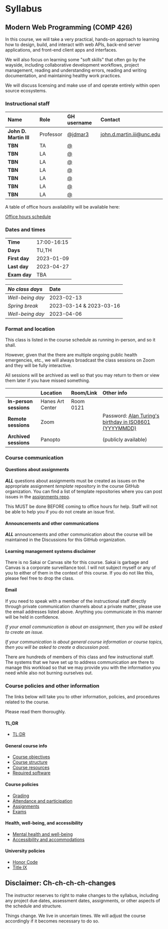 # Syllabus

## Modern Web Programming (COMP 426)

In this course, we will take a very practical, hands-on approach to learning how to design, build, and interact with web APIs, back-end server applications, and front-end client apps and interfaces. 

We will also focus on learning some "soft skills" that often go by the wayside, including collaborative development workflows, project management, reading and understanding errors, reading and writing documentation, and maintaining healthy work practices.

We will discuss licensing and make use of and operate entirely within open source ecosystems. 

### Instructional staff

| **Name** | **Role** | **GH username** | **Contact** |
|:--- |:--- |:--- |:--- |
| **John D. Martin III** | Professor |  [@jdmar3](https://github.com/jdmar3/) | [john.d.martin.iii@unc.edu](mailto:john.d.martin.iii@unc.edu) |
| **TBN** | TA |  [@](https://github.com//) | [](mailto:) |
| **TBN** | LA |  [@](https://github.com//) | [](mailto:) |
| **TBN** | LA |  [@](https://github.com//) | [](mailto:) |
| **TBN** | LA |  [@](https://github.com//) | [](mailto:) |
| **TBN** | LA |  [@](https://github.com//) | [](mailto:) |
| **TBN** | LA |  [@](https://github.com//) | [](mailto:) |
| **TBN** | LA |  [@](https://github.com//) | [](mailto:) |

A table of office hours availability will be available here: 

[Office hours schedule](./officehours.md)

### Dates and times
| | |
|:--- |:--- |
| **Time** | 17:00-16:15 |
| **Days** | TU,TH |
| **First day** | 2023-01-09 |
| **Last day** | 2023-04-27 |
| **Exam day** | TBA |

| **_No class days_** | **Date** |
|:--- |:--- |
| _Well-being day_ | 2023-02-13 |
| _Spring break_ | 2023-03-14 & 2023-03-16 |
| _Well-being day_ | 2023-04-06 |

### Format and location

This class is listed in the course schedule as running in-person, and so it shall.

However, given that the there are multiple ongoing public health emergencies, etc., we will always broadcast the class sessions on Zoom and they will be fully interactive.

All sessions will be archived as well so that you may return to them or view them later if you have missed something.

|     | **Location** | **Room/Link** | **Other info** |
|:--- |:--- |:--- |:--- |
| **In-person sessions** | Hanes Art Center | Room 0121 |  |
| **Remote sessions** | Zoom |  | Password: [Alan Turing's birthday in ISO8601 (YYYYMMDD)](https://en.wikipedia.org/wiki/Alan_Turing#:~:text=%C5%8B/%3B-,23%20June%201912,-%E2%80%93%207%20June%201954) |
| **Archived sessions** | Panopto |  | (publicly available) |

### Course communication

#### Questions about assignments

**_ALL_** questions about assignments must be created as issues on the appropriate assignment _template_ repository in the course GitHub organization.
You can find a list of template repositories where you can post issues in the [assignments repo](https://github.com/comp426-2022-spring/assignments/).

This MUST be done BEFORE coming to office hours for help. Staff will not be able to help you if you do not create an issue first. 

#### Announcements and other communications

**_ALL_** announcements and other communication about the course will be maintained in the Discussions for this GitHub organization.

#### Learning management systems disclaimer

There is no Sakai or Canvas site for this course. Sakai is garbage and Canvas is a corporate surveillance tool. I will not subject myself or any of you to either of them in the context of this course. If you do not like this, please feel free to drop the class.

#### Email

If you need to speak with a member of the instructional staff directly through private communication channels about a private matter, please use the email addresses listed above. Anything you communicate in this manner will be held in confidence.

_If your email communication is about an assignment, then you will be asked to create an issue._

_If your communication is about general course information or course topics, then you will be asked to create a discussion post._

There are hundreds of members of this class and few instructional staff. The systems that we have set up to address communication are there to manage this workload so that we may provide you with the information you need while also not burning ourselves out.

### Course policies and other information

The links below will take you to other information, policies, and procedures related to the course.

Please read them thoroughly.

#### TL;DR

- [TL;DR](./tldr.md)

#### General course info

- [Course objectives](./objectives.md)
- [Course structure](./structure.md)
- [Course resources](./resources.md)
- [Required software](./software.md)

#### Course policies

- [Grading](./grading.md)
- [Attendance and participation](./attendance.md)
- [Assignments](./assignments.md)
- [Exams](./exams.md)

#### Health, well-being, and accessibility

- [Mental health and well-being](./wellbeing.md)
- [Accessibility and accommodations](./accessibility.md)

#### University policies

- [Honor Code](./honor.md)
- [Title IX](./title9.md)

## Disclaimer: Ch-ch-ch-ch-changes

The instructor reserves to right to make changes to the syllabus, including any project due dates, assessment dates, assignments, or other aspects of the schedule and structure.

Things change.
We live in uncertain times.
We will adjust the course accordingly if it becomes necessary to do so.
